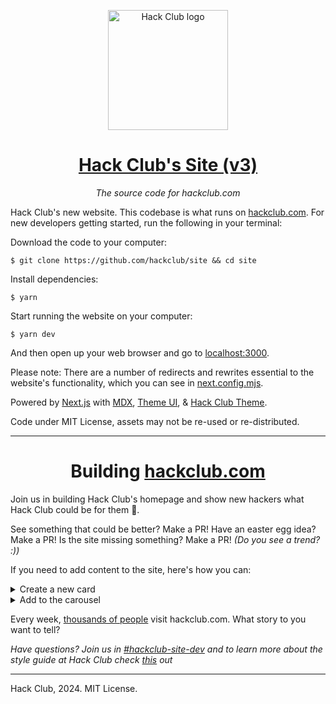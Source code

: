 <p align="center"><img width="192" alt="Hack Club logo" src="https://assets.hackclub.com/flag-standalone.svg"></p>
<h1 align="center"><a href="https://hackclub.com/">Hack Club's Site (v3)</a></h1>
<p align="center"><i>The source code for hackclub.com</i></p>

Hack Club's new website. This codebase is what runs on [hackclub.com](https://hackclub.com). For new developers getting started, run the following in your terminal:

Download the code to your computer:

    $ git clone https://github.com/hackclub/site && cd site

Install dependencies:

    $ yarn

Start running the website on your computer:

    $ yarn dev

And then open up your web browser and go to [localhost:3000](http://localhost:3000).

Please note: There are a number of redirects and rewrites essential to the website's functionality, which you can see in [next.config.mjs](./next.config.mjs).

Powered by [Next.js] with [MDX], [Theme UI], & [Hack Club Theme].

Code under MIT License, assets may not be re-used or re-distributed.

---

<h1 align="center">Building <a href="https://hackclub.com/">hackclub.com</a></h1>

Join us in building Hack Club's homepage and show new hackers what Hack Club could be for them 💖.

See something that could be better? Make a PR! Have an easter egg idea? Make a PR! Is the site missing something? Make a PR! _(Do you see a trend? :))_

If you need to add content to the site, here's how you can:

<details> <summary>Create a new card</summary>
<img width="600" alt="Screenshot 2023-08-16 at 9 09 55 PM" src="https://github.com/hackclub/site/assets/65808924/fed45800-c834-4e4c-ad87-a21e01414fa9">

Most things on the homepage are cards, modular components that can easily be added and removed according to relevancy to Hack Clubbers. There are 3 main sections: connection, open-source, and IRL community. Most new cards will likely fall within the first two sections!

First, you can create a new file under [components/index/cards](components/index/cards/) with the name of your new event/project. Next add `import CardModel from './card-model'` and add whatever you want :) Finally, use a <Buttons> component (`import Buttons from './button'`) to highlight call-to-action buttons. If it's the main button, use the primary prop to add a background color!

Your challenge: try and make the card as unique as possible, like a mini poster! Not sure where to start? Look at other cards on the page :)

</details>

<details>
<summary>Add to the carousel</summary>

<img width="600" alt="Screenshot 2023-08-16 at 9 09 11 PM" src="https://github.com/hackclub/site/assets/65808924/044660eb-fb3d-43b6-a270-64a3fe51f3ca">

If there's a Hack Club or Hack Club community-led project (past or present) that Hack Clubbers can get involved in, please add it to [lib/carousel.json](lib/carousel.json) and add your card to the end of the json file. An example looks like this:

```json
{
    "background": "dark",
    "titleColor": "white",
    "descriptionColor": "white",
    "title": "Hackers Wanted",
    "description": "Our open love letter to hackers",
    "img": "https://a.slack-edge.com/production-standard-emoji-assets/14.0/apple-large/1f4bb@2x.png",
    "link": "/hackers-wanted"
  }
```

</details>

Every week, [thousands of people](https://plausible.io/hackclub.com) visit hackclub.com. What story to you want to tell?

_Have questions? Join us in [#hackclub-site-dev](https://hackclub.slack.com/archives/C036BTDGP43) and to learn more about the style guide at Hack Club check [this](https://hackclub.com/brand/) out_

---

Hack Club, 2024. MIT License.

[next.js]: https://nextjs.org
[mdx]: https://mdxjs.com
[theme ui]: https://theme-ui.com
[hack club theme]: https://theme.hackclub.com
